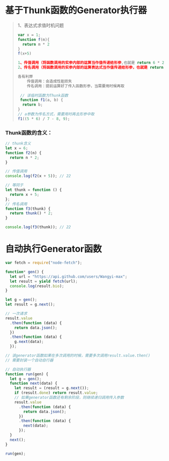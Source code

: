 # 基于Thunk函数的Generator执行器

> 1、表达式求值时机问题
>
> ```javascript
> var x = 1;
> function f(m){
> 	return m * 2 
> }
> f(x+5)
> 
> 1、传值调用（将函数调用的实参内部的运算当作值传递给形参,也就是 return 6 * 2 ）
> 2、传名调用（将函数调用的实参内部的运算表达式当作值传递给形参，也就是 return (x+5) * 2）
> 
> 各有利弊
>     传值调用：会造成性能损失
>     传名调用：提前运算好了传入函数形参，当需要用时候再取
>     
>  // 该临时函数为Thunk函数
>  function f1(a, b) {
>   return b;
> }
> // a参数为传名方式，需要用时再去形参中取
> f1((5 * 6) / 7 - 8, 9);
> ```

### Thunk函数的含义：

```javascript
// thunk含义
let x = 6;
function f2(n) {
  return n * 2;
}

// 传值调用
console.log(f2(x + 5)); // 22

// 等同于
let thunk = function () {
  return x + 5;
};
// 传名调用
function f3(thunk) {
  return thunk() * 2;
}

console.log(f3(thunk)); // 22
```

# 自动执行Generator函数

```javascript
var fetch = require("node-fetch");

function* gen() {
  let url = "https://api.github.com/users/Wangyi-max";
  let result = yield fetch(url);
  console.log(result.bio);
}

let g = gen();
let result = g.next();

// 一次请求
result.value
  .then(function (data) {
    return data.json();
  })
  .then(function (data) {
    g.next(data);
  });

// 该generator函数如果在多次调用的时候，需要多次调用result.value.then()
// 需要封装一个自动自行器

// 自动执行器
function run(gen) {
  let g = gen();
  function next(data) {
    let result = (result = g.next());
    if (result.done) return result.value;
    // 如果generator函数还有剩余阶段，则继续递归调用传入参数
    result.value
      .then(function (data) {
        return data.json();
      })
      .then(function (data) {
        next(data);
      });
  }
  next();
}

run(gen);

```

